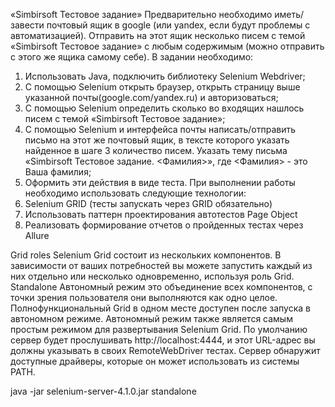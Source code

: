 «Simbirsoft Тестовое задание»
Предварительно необходимо иметь/завести почтовый ящик в google (или yandex, если будут проблемы с автоматизацией). 
Отправить на этот ящик несколько писем с темой «Simbirsoft Тестовое задание» с любым содержимым (можно отправить
с этого же ящика самому себе).
В задании необходимо:
1) Использовать Java, подключить библиотеку Selenium Webdriver;
2) С помощью Selenium открыть браузер, открыть страницу выше указанной почты(google.com/yandex.ru) и авторизоваться;
3) С помощью Selenium определить сколько во входящих нашлось писем с темой «Simbirsoft Тестовое задание»;
4) С помощью Selenium и интерфейса почты написать/отправить письмо на этот же почтовый ящик, 
в тексте которого указать найденное в шаге 3 количество писем. Указать тему письма «Simbirsoft Тестовое задание.
<Фамилия>», где <Фамилия> - это Ваша фамилия;
5) Оформить эти действия в виде теста.
   При выполнении работы необходимо использовать следующие технологии:
6) Selenium GRID (тесты запускать через GRID обязательно)
7) Использовать паттерн проектирования автотестов Page Object
8) Реализовать формирование отчетов о пройденных тестах через Allure

Grid roles
Selenium Grid состоит из нескольких компонентов. В зависимости от ваших потребностей вы можете запустить 
каждый из них отдельно или несколько одновременно, используя роль Grid.
Standalone
Автономный режим это объединение всех компонентов, с точки зрения пользователя они выполняются как одно целое. 
Полнофункциональный Grid в одном месте доступен после запуска в автономном режиме.
Автономный режим также является самым простым режимом для развертывания Selenium Grid. 
По умолчанию сервер будет прослушивать http://localhost:4444, и этот URL-адрес вы должны указывать в своих RemoteWebDriver тестах. 
Сервер обнаружит доступные драйверы, которые он может использовать из системы PATH. 

java -jar selenium-server-4.1.0.jar standalone
